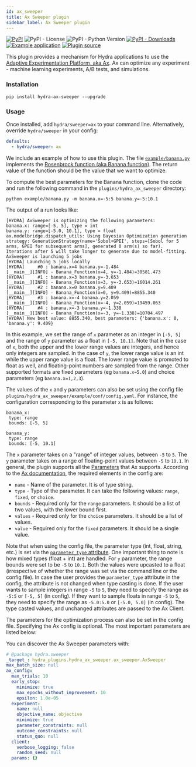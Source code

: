 ```yaml
---
id: ax_sweeper
title: Ax Sweeper plugin
sidebar_label: Ax Sweeper plugin
---
```

[![PyPI](https://img.shields.io/pypi/v/hydra-ax-sweeper)](https://img.shields.io/pypi/v/hydra-ax-sweeper)
![PyPI - License](https://img.shields.io/pypi/l/hydra-ax-sweeper)
![PyPI - Python Version](https://img.shields.io/pypi/pyversions/hydra-ax-sweeper)
[![PyPI - Downloads](https://img.shields.io/pypi/dm/hydra-ax-sweeper.svg)](https://pypistats.org/packages/hydra-ax-sweeper)
[![Example application](https://img.shields.io/badge/-Example%20application-informational)](https://github.com/facebookresearch/hydra/tree/master/plugins/hydra_ax_sweeper/example)
[![Plugin source](https://img.shields.io/badge/-Plugin%20source-informational)](https://github.com/facebookresearch/hydra/tree/master/plugins/hydra_ax_sweeper)

This plugin provides a mechanism for Hydra applications to use the [Adaptive Experimentation Platform, aka Ax](https://ax.dev/). Ax can optimize any experiment - machine learning experiments, A/B tests, and simulations. 

### Installation
```commandline
pip install hydra-ax-sweeper --upgrade
```

### Usage
Once installed, add `hydra/sweeper=ax` to your command line. Alternatively, override `hydra/sweeper` in your config:

```yaml
defaults:
  - hydra/sweeper: ax
```

We include an example of how to use this plugin. The file [`example/banana.py`](https://github.com/facebookresearch/hydra/blob/master/plugins/hydra_ax_sweeper/example/banana.py) implements the [Rosenbrock function (aka Banana function)](https://en.wikipedia.org/wiki/Rosenbrock_function). The return value of the function should be the value that we want to optimize.

To compute the best parameters for the Banana function, clone the code and run the following command in the `plugins/hydra_ax_sweeper` directory:

```
python example/banana.py -m banana.x=-5:5 banana.y=-5:10.1
```

The output of a run looks like:

```
[HYDRA] AxSweeper is optimizing the following parameters:
banana.x: range=[-5, 5], type = int
banana.y: range=[-5.0, 10.1], type = float
ax.modelbridge.dispatch_utils: Using Bayesian Optimization generation strategy: GenerationStrategy(name='Sobol+GPEI', steps=[Sobol for 5 arms, GPEI for subsequent arms], generated 0 arm(s) so far). Iterations after 5 will take longer to generate due to model-fitting.
AxSweeper is launching 5 jobs
[HYDRA] Launching 5 jobs locally
[HYDRA] 	#0 : banana.x=4 banana.y=-1.484
[__main__][INFO] - Banana_Function(x=4, y=-1.484)=30581.473
[HYDRA] 	#1 : banana.x=3 banana.y=-3.653
[__main__][INFO] - Banana_Function(x=3, y=-3.653)=16014.261
[HYDRA] 	#2 : banana.x=0 banana.y=9.409
[__main__][INFO] - Banana_Function(x=0, y=9.409)=8855.340
[HYDRA] 	#3 : banana.x=-4 banana.y=2.059
[__main__][INFO] - Banana_Function(x=-4, y=2.059)=19459.063
[HYDRA] 	#4 : banana.x=-3 banana.y=-1.338
[__main__][INFO] - Banana_Function(x=-3, y=-1.338)=10704.497
[HYDRA] New best value: 8855.340, best parameters: {'banana.x': 0, 'banana.y': 9.409}
```

In this example, we set the range of `x` parameter as an integer in `[-5, 5]` and the range of `y` parameter as a float in `[-5, 10.1]`. Note that in the case of `x`, both the upper and the lower range values are integers, and hence only integers are sampled. In the case of `y`, the lower range value is an int while the upper range value is a float. The lower range value is promoted to float as well, and floating-point numbers are sampled from the range. Other supported formats are fixed parameters (eg `banana.x=5.0`) and choice parameters (eg `banana.x=1,2,3`). 

The values of the `x` and `y` parameters can also be set using the config file `plugins/hydra_ax_sweeper/example/conf/config.yaml`. For instance, the configuration corresponding to the parameter `x` is as follows:

```
banana_x:
 type: range
 bounds: [-5, 5]

banana_y:
 type: range
 bounds: [-5, 10.1]
```

The `x` parameter takes on a "range" of integer values, between `-5` to `5`. The `y` parameter takes on a range of floating-point values between `-5` to `10.1`. In general, the plugin supports all the [Parameters](https://ax.dev/api/core.html?highlight=range#module-ax.core.parameter) that Ax supports. According to the [Ax documentation](https://ax.dev/api/service.html#ax.service.ax_client.AxClient.create_experiment), the required elements in the config are:

* `name` - Name of the parameter. It is of type string.
* `type` - Type of the parameter. It can take the following values: `range`, `fixed`, or `choice`.
* `bounds` - Required only for the `range` parameters. It should be a list of two values, with the lower bound first.
* `values` - Required only for the `choice` parameters. It should be a list of values.
* `value` - Required only for the `fixed` parameters. It should be a single value. 

Note that when using the config file, the parameter type (int, float, string, etc.) is set via the [`parameter_type` attribute](https://ax.dev/api/core.html?highlight=range#module-ax.core.parameter). One important thing to note is how mixed types (float + int) are handled. For `y` parameter, the range bounds were set to be `-5` to `10.1`. Both the values were upcasted to a float (irrespective of whether the range was set via the command line or the config file). In case the user provides the `parameter_type` attribute in the config, the attribute is not changed when type casting is done. If the user wants to sample integers in range `-5` to `5`, they need to specify the range as `-5:5` or `[-5, 5]` (in config). If they want to sample floats in range `-5` to `5`, they need to specify the range as `-5.0:5.0` or `[-5.0, 5.0]` (in config). The type casted values, and unchanged attributes are passed to the Ax Client. 

The parameters for the optimization process can also be set in the config file. Specifying the Ax config is optional. The most important parameters are listed below:

You can discover the Ax Sweeper parameters with:
```yaml title="$ python your_app.py hydra/sweeper=ax --cfg hydra -p hydra.sweeper"
# @package hydra.sweeper
_target_: hydra_plugins.hydra_ax_sweeper.ax_sweeper.AxSweeper
max_batch_size: null
ax_config:
  max_trials: 10
  early_stop:
    minimize: true
    max_epochs_without_improvement: 10
    epsilon: 1.0e-05
  experiment:
    name: null
    objective_name: objective
    minimize: true
    parameter_constraints: null
    outcome_constraints: null
    status_quo: null
  client:
    verbose_logging: false
    random_seed: null
  params: {}
```
